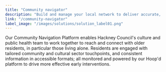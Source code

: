 ```yaml
---
title: "Community navigator"
description: "Build and manage your local network to deliver accurate, up-to-date information, opportunities and events."
link: "/community-navigator"
label_image: "/images/solutions/solution_label01.png"
---
```


Our Community Navigation Platform enables Hackney Council's culture and public health team to work together to reach and connect with older residents, in particular those living alone. Residents are engaged with tailored community and cultural sector touchpoints, and consistent information in accessible formats; all monitored and powered by our Hoop'd platform to drive more effective early interventions.